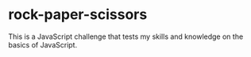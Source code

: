# rock-paper-scissors

This is a JavaScript challenge that tests my skills and knowledge on the basics of JavaScript.
